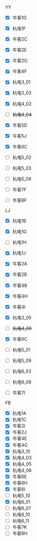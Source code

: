 YY

- [x] 牛客1G
- [x] 杭电1F
- [x] 牛客2C
- [x] 牛客2E
- [x] 牛客2G
- [x] 牛客4F
- [x] 杭电3_01
- [x] 杭电3_03
- [x] 杭电4_02
- [ ] ~~杭电4_04~~
- [x] 牛客5D
- [x] 牛客5J
- [x] 牛客6C
- [ ] 杭电5_02
- [ ] 杭电5_03
- [ ] 杭电5_08
- [ ] 牛客7F
- [ ] 牛客8F



LJ

- [x] 杭电1B
- [x] 杭电1G
- [ ] 杭电1H
- [x] 杭电1J
- [x] 牛客2A
- [x] 牛客2B
- [x] 牛客4B
- [x] 牛客4H
- [x] 牛客4I
- [x] 杭电3_05
- [ ] ~~杭电4_09~~
- [x] 牛客6C
- [ ] 杭电5_01
- [ ] 杭电5_09
- [ ] 杭电6_03
- [ ] 杭电6_09
- [ ] 牛客7I





FB
- [x] 杭电1A
- [x] 杭电1C
- [x] 牛客2I
- [x] 牛客2J
- [x] 牛客4E
- [x] 牛客4G
- [x] 杭电3_10
- [x] 杭电4_03
- [x] 杭电4_05
- [x] 杭电4_06
- [x] 牛客6E
- [x] 牛客6H
- [x] 牛客6I
- [ ] 杭电5_10
- [x] 杭电6_01
- [ ] 杭电6_07
- [ ] 杭电6_10
- [ ] 杭电6_11
- [ ] 牛客7K
- [ ] 牛客8H
